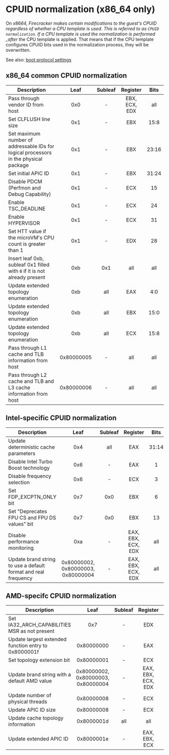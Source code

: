 # CPUID normalization (x86_64 only)

On x86*64, Firecracker makes certain modifications to the guest's CPUID
regardless of whether a CPU template is used. This is referred to as
`CPUID normalization`. If a CPU template is used the normalization is performed
\_after* the CPU template is applied. That means that if the CPU template
configures CPUID bits used in the normalization process, they will be
overwritten.

See also: [boot protocol settings](boot-protocol.md)

## x86_64 common CPUID normalization

| Description                                                                          |    Leaf    | Subleaf |   Register    | Bits  |
| ------------------------------------------------------------------------------------ | :--------: | :-----: | :-----------: | :---: |
| Pass through vendor ID from host                                                     |    0x0     |    -    | EBX, ECX, EDX |  all  |
| Set CLFLUSH line size                                                                |    0x1     |    -    |      EBX      | 15:8  |
| Set maximum number of addressable IDs for logical processors in the physical package |    0x1     |    -    |      EBX      | 23:16 |
| Set initial APIC ID                                                                  |    0x1     |    -    |      EBX      | 31:24 |
| Disable PDCM (Perfmon and Debug Capability)                                          |    0x1     |    -    |      ECX      |  15   |
| Enable TSC_DEADLINE                                                                  |    0x1     |    -    |      ECX      |  24   |
| Enable HYPERVISOR                                                                    |    0x1     |    -    |      ECX      |  31   |
| Set HTT value if the microVM's CPU count is greater than 1                           |    0x1     |    -    |      EDX      |  28   |
| Insert leaf 0xb, subleaf 0x1 filled with `0` if it is not already present            |    0xb     |   0x1   |      all      |  all  |
| Update extended topology enumeration                                                 |    0xb     |   all   |      EAX      |  4:0  |
| Update extended topology enumeration                                                 |    0xb     |   all   |      EBX      | 15:0  |
| Update extended topology enumeration                                                 |    0xb     |   all   |      ECX      | 15:8  |
| Pass through L1 cache and TLB information from host                                  | 0x80000005 |    -    |      all      |  all  |
| Pass through L2 cache and TLB and L3 cache information from host                     | 0x80000006 |    -    |      all      |  all  |

## Intel-specific CPUID normalization

| Description                                                    |                Leaf                | Subleaf |      Register      | Bits  |
| -------------------------------------------------------------- | :--------------------------------: | :-----: | :----------------: | :---: |
| Update deterministic cache parameters                          |                0x4                 |   all   |        EAX         | 31:14 |
| Disable Intel Turbo Boost technology                           |                0x6                 |    -    |        EAX         |   1   |
| Disable frequency selection                                    |                0x6                 |    -    |        ECX         |   3   |
| Set FDP_EXCPTN_ONLY bit                                        |                0x7                 |   0x0   |        EBX         |   6   |
| Set "Deprecates FPU CS and FPU DS values" bit                  |                0x7                 |   0x0   |        EBX         |  13   |
| Disable performance monitoring                                 |                0xa                 |    -    | EAX, EBX, ECX, EDX |  all  |
| Update brand string to use a default format and real frequency | 0x80000002, 0x80000003, 0x80000004 |    -    | EAX, EBX, ECX, EDX |  all  |

## AMD-specifc CPUID normalization

| Description                                          |                Leaf                | Subleaf |      Register      | Bits  |
| ---------------------------------------------------- | :--------------------------------: | :-----: | :----------------: | :---: |
| Set IA32_ARCH_CAPABILITIES MSR as not present        |                0x7                 |    -    |        EDX         |  29   |
| Update largest extended function entry to 0x8000001f |             0x80000000             |    -    |        EAX         | 31:0  |
| Set topology extension bit                           |             0x80000001             |    -    |        ECX         |  22   |
| Update brand string with a default AMD value         | 0x80000002, 0x80000003, 0x80000004 |    -    | EAX, EBX, ECX, EDX |  all  |
| Update number of physical threads                    |             0x80000008             |    -    |        ECX         |  7:0  |
| Update APIC ID size                                  |             0x80000008             |    -    |        ECX         | 15:12 |
| Update cache topology information                    |             0x8000001d             |   all   |        all         |  all  |
| Update extended APIC ID                              |             0x8000001e             |    -    |   EAX, EBX, ECX    |  all  |
